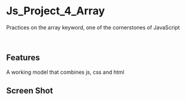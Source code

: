 # Js_Project_4_Array

Practices on the array keyword, one of the cornerstones of JavaScript


<p align="center"> 

<br> 
  
  Features 
  ------------ 

  A working model that combines js, css and html

  
  Screen Shot 
  ------------
